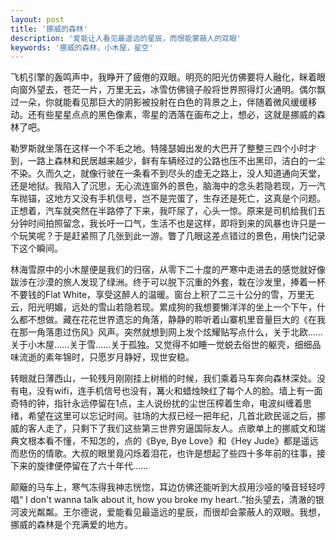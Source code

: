 ```yaml
---
layout: post
title: '挪威的森林'
description: '爱能让人看见最遥远的星辰，而恨能蒙蔽人的双眼'
keywords: '挪威的森林，小木屋，星空'
---
```


飞机引擎的轰鸣声中，我睁开了疲倦的双眼。明亮的阳光仿佛要将人融化，眯着眼向窗外望去，苍茫一片，万里无云，冰雪仿佛镜子般将世界照得灯火通明。偶尔飘过一朵，你就能看见那巨大的阴影被投射在白色的背景之上，伴随着微风缓缓移动。还有些星星点点的黑色像素，零星的洒落在画布之上，想必，这就是挪威的森林了吧。

勒罗斯就坐落在这样一个不毛之地。特隆瑟姆出发的大巴开了整整三四个小时才到，一路上森林和民居越来越少，鲜有车辆经过的公路也压不出黑印，洁白的一尘不染。久而久之，就像行驶在一条看不到尽头的虚无之路上，没人知道通向天堂，还是地狱。我陷入了沉思，无心流连窗外的景色，脑海中的念头若隐若现，万一汽车抛锚，这地方又没有手机信号，岂不是完蛋了，生存还是死亡，这真是个问题。正想着，汽车就突然在半路停了下来，我吓尿了，心头一惊。原来是司机给我们五分钟时间拍照留念，我长吁一口气，生活不也是这样，即将到来的风暴也许只是一个玩笑呢？于是赶紧照了几张到此一游。瞥了几眼这差点错过的景色，用快门记录下这个瞬间。

林海雪原中的小木屋便是我们的归宿，从零下二十度的严寒中走进去的感觉就好像跋涉在沙漠的旅人发现了绿洲。终于可以脱下沉重的外套，栽在沙发里，捧着一杯不要钱的Flat White，享受这醉人的温暖。窗台上积了二三十公分的雪，万里无云，阳光明媚，远处的雪山若隐若现。累成狗的我想要懒洋洋的坐上一个下午，什么都不想做。藏在花花世界遗忘的角落，静静的聆听着山寨机里音量巨大的《在我在那一角落患过伤风》风声。突然就想到网上发个炫耀贴写点什么，关于北欧……关于小木屋……关于雪……关于孤独。又觉得不如睡一觉蜕去俗世的躯壳，细细品味流逝的素年锦时，只愿岁月静好，现世安稳。

转眼就日薄西山，一轮残月刚刚挂上树梢的时候，我们乘着马车奔向森林深处。没有电，没有wifi，连手机信号也没有，篝火和蜡烛映红了每个人的脸。墙上有一面奇特的钟，指针永远停留在1点，主人说纷扰的尘世压榨着生命，电波纠缠着思绪，希望在这里可以忘记时间。驻场的大叔已经一把年纪，几首北欧民谣之后，挪威的客人走了，只剩下了我们这些第三世界穷逼国际友人。点歌单上的挪威文和瑞典文根本看不懂，不知怎的，点的《Bye, Bye Love》和《Hey Jude》都是遥远而悲伤的情歌。大叔的眼里竟闪烁着泪花，也许是想起了些四十多年前的往事，接下来的旋律便停留在了六十年代……

颠簸的马车上，寒气冻得我神志恍惚，耳边仿佛还能听到大叔用沙哑的嗓音轻轻哼唱“ I don't wanna talk about it, how you broke my heart..”抬头望去，清澈的银河波光粼粼。王尔德说，爱能看见最遥远的星辰，而很却会蒙蔽人的双眼。我想，挪威的森林是个充满爱的地方。
